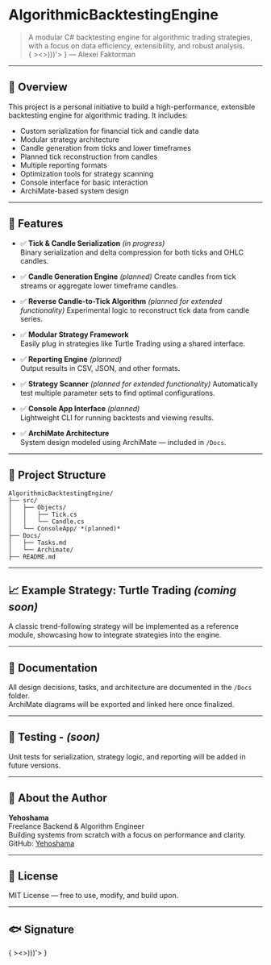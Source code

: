 # AlgorithmicBacktestingEngine

> A modular C# backtesting engine for algorithmic trading strategies, with a focus on data efficiency, extensibility, and robust analysis.  
> { ><>)))'> } — Alexei Faktorman

---

## 🚀 Overview

This project is a personal initiative to build a high-performance, extensible backtesting engine for algorithmic trading. It includes:

- Custom serialization for financial tick and candle data
- Modular strategy architecture
- Candle generation from ticks and lower timeframes
- Planned tick reconstruction from candles
- Multiple reporting formats
- Optimization tools for strategy scanning
- Console interface for basic interaction
- ArchiMate-based system design

---

## 🧠 Features

- ✅ **Tick & Candle Serialization**  *(in progress)*  
  Binary serialization and delta compression for both ticks and OHLC candles.

- ✅ **Candle Generation Engine**  *(planned)*
  Create candles from tick streams or aggregate lower timeframe candles.

- ✅ **Reverse Candle-to-Tick Algorithm** *(planned for extended functionality)*
  Experimental logic to reconstruct tick data from candle series.

- ✅ **Modular Strategy Framework**  
  Easily plug in strategies like Turtle Trading using a shared interface.

- ✅ **Reporting Engine** *(planned)*  
  Output results in CSV, JSON, and other formats.

- ✅ **Strategy Scanner** *(planned for extended functionality)*
  Automatically test multiple parameter sets to find optimal configurations.

- ✅ **Console App Interface** *(planned)*  
  Lightweight CLI for running backtests and viewing results.

- ✅ **ArchiMate Architecture**  
  System design modeled using ArchiMate — included in `/Docs`.

---

## 📂 Project Structure

```
AlgorithmicBacktestingEngine/
├── src/
│   ├── Objects/
│   │   ├── Tick.cs
│   │   └── Candle.cs
│   └── ConsoleApp/ *(planned)*
├── Docs/
│   ├── Tasks.md
│   └── Archimate/
├── README.md
```

---

## 📈 Example Strategy: Turtle Trading *(coming soon)*

A classic trend-following strategy will be implemented as a reference module, showcasing how to integrate strategies into the engine.

---

## 📄 Documentation

All design decisions, tasks, and architecture are documented in the `/Docs` folder.  
ArchiMate diagrams will be exported and linked here once finalized.

---

## 🧪 Testing - *(soon)*

Unit tests for serialization, strategy logic, and reporting will be added in future versions.

---

## 💬 About the Author

**Yehoshama**  
Freelance Backend & Algorithm Engineer  
Building systems from scratch with a focus on performance and clarity.  
GitHub: [Yehoshama](https://github.com/Yehoshama)

---

## 📜 License

MIT License — free to use, modify, and build upon.

---

## 🐟 Signature

{ ><>)))'> }
```
